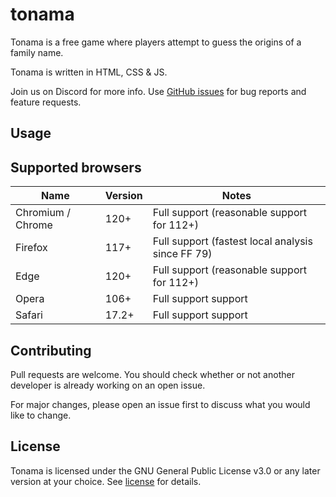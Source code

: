 # tonama

Tonama is a free game where players attempt to guess the origins of a family name. 

Tonama is written in HTML, CSS & JS.

Join us on Discord for more info.
Use [GitHub issues](https://github.com/seagullxd/tonama/issues) for bug reports and feature requests.

## Usage


## Supported browsers

| Name              | Version | Notes                                             |
| ----------------- | ------- | ------------------------------------------------- |
| Chromium / Chrome | 120+ | Full support (reasonable support for 112+)                                      |
| Firefox           | 117+     | Full support (fastest local analysis since FF 79) |
| Edge              | 120+     | Full support (reasonable support for 112+)         |
| Opera             | 106+     | Full support support                                |
| Safari            | 17.2+   | Full support support                                |


## Contributing

Pull requests are welcome. You should check whether or not another developer is already working on an open issue.  

For major changes, please open an issue first
to discuss what you would like to change.

## License
Tonama is licensed under the GNU General Public License v3.0 or any later version at your choice. See [license](https://choosealicense.com/licenses/gpl-3.0/) for details.
